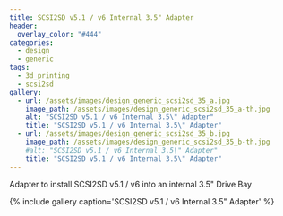 ```yaml
---
title: SCSI2SD v5.1 / v6 Internal 3.5" Adapter
header:
  overlay_color: "#444"
categories:
  - design
  - generic
tags:
  - 3d_printing
  - scsi2sd
gallery:
  - url: /assets/images/design_generic_scsi2sd_35_a.jpg
    image_path: /assets/images/design_generic_scsi2sd_35_a-th.jpg
    alt: "SCSI2SD v5.1 / v6 Internal 3.5\" Adapter"
    title: "SCSI2SD v5.1 / v6 Internal 3.5\" Adapter"
  - url: /assets/images/design_generic_scsi2sd_35_b.jpg
    image_path: /assets/images/design_generic_scsi2sd_35_b-th.jpg
    #alt: "SCSI2SD v5.1 / v6 Internal 3.5\" Adapter"
    title: "SCSI2SD v5.1 / v6 Internal 3.5\" Adapter"  
---
```


Adapter to install SCSI2SD v5.1 / v6 into an internal 3.5" Drive Bay

{% include gallery caption='SCSI2SD v5.1 / v6 Internal 3.5" Adapter' %}